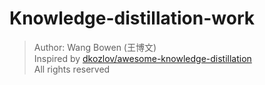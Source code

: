 # Knowledge-distillation-work
> Author: Wang Bowen (王博文)<br>
> Inspired by [dkozlov/awesome-knowledge-distillation](https://github.com/dkozlov/awesome-knowledge-distillation)<br>
> All rights reserved
